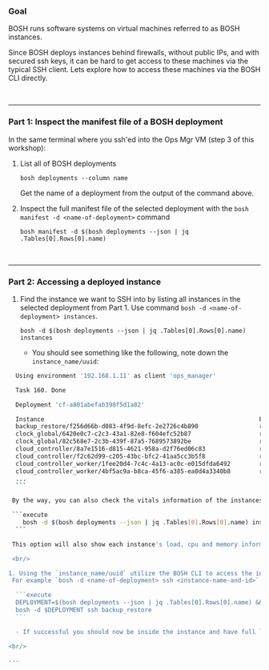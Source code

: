 ### Goal

BOSH runs software systems on virtual machines referred to as BOSH instances. 

Since BOSH deploys instances behind firewalls, without public IPs, and with secured ssh keys, it can be hard to get access to these machines via the typical SSH client. Lets explore how to access these machines via the BOSH CLI directly.

<br/>

---

### Part 1: Inspect the manifest file of a BOSH deployment

In the same terminal where you ssh'ed into the Ops Mgr VM (step 3 of this workshop):

1. List all of BOSH deployments  
  
   ```execute
   bosh deployments --column name
   ```
  
   Get the name of a deployment from the output of the command above.

2. Inspect the full manifest file of the selected deployment with the `bosh manifest -d <name-of-deployment>` command   

   ```execute
   bosh manifest -d $(bosh deployments --json | jq .Tables[0].Rows[0].name)
   ```

<br/>

---

### Part 2: Accessing a deployed instance

1. Find the instance we want to SSH into by listing all instances in the selected deployment from Part 1. Use command `bosh -d <name-of-deployment> instances`.

    ```execute
    bosh -d $(bosh deployments --json | jq .Tables[0].Rows[0].name) instances
    ```

    - You should see something like the following, note down the `instance_name/uuid`:  

  ```bash
    Using environment '192.168.1.11' as client 'ops_manager'

    Task 160. Done

    Deployment 'cf-a801abefab398f5d1a82'

    Instance                                                            Process State  AZ       IPs           Deployment
    backup_restore/f256d66b-d083-4f9d-8efc-2e2726c4b890                 running        pas-az1  192.168.2.23  cf-a801abefab398f5d1a82
    clock_global/6420e0c7-c2c3-43a1-82e8-f604efc52b87                   running        pas-az2  192.168.2.33  cf-a801abefab398f5d1a82
    clock_global/82c568e7-2c3b-439f-87a5-7689573892be                   running        pas-az1  192.168.2.32  cf-a801abefab398f5d1a82
    cloud_controller/8a7e1516-d815-4621-958a-d2f76ed06c83               running        pas-az2  192.168.2.30  cf-a801abefab398f5d1a82
    cloud_controller/f2c62d99-c205-43bc-bfc2-41aa5cc3b5f8               running        pas-az1  192.168.2.29  cf-a801abefab398f5d1a82
    cloud_controller_worker/1fee20d4-7c4c-4a13-ac0c-e015dfda6492        running        pas-az1  192.168.2.34  cf-a801abefab398f5d1a82
    cloud_controller_worker/4bf5ac9a-b8ca-45f6-a385-ea0d4a3340b8        running        pas-az2  192.168.2.35  cf-a801abefab398f5d1a82
    ...
    ```

   By the way, you can also check the vitals information of the instances with the `--vitals` option added to the command above.

   ```execute
      bosh -d $(bosh deployments --json | jq .Tables[0].Rows[0].name) instances --vitals
    ```

   This option will also show each instance's load, cpu and memory information.

   <br/>

1. Using the `instance_name/uuid` utilize the BOSH CLI to access the instance via the `ssh` sub-command.   
   For example `bosh -d <name-of-deployment> ssh <instance-name-and-id>`

    ```execute
    DEPLOYMENT=$(bosh deployments --json | jq .Tables[0].Rows[0].name) && 
    bosh -d $DEPLOYMENT ssh backup_restore
    ```

    - If successful you should now be inside the instance and have full `root` access via `sudo su`.

<br/>

---
